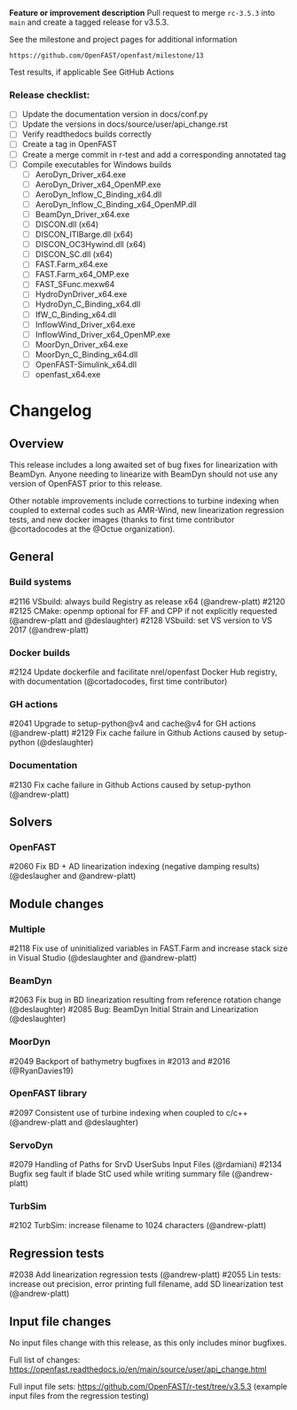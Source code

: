 **Feature or improvement description**
Pull request to merge `rc-3.5.3` into `main` and create a tagged release for v3.5.3.

See the milestone and project pages for additional information

    https://github.com/OpenFAST/openfast/milestone/13

Test results, if applicable
See GitHub Actions

### Release checklist:
- [ ] Update the documentation version in docs/conf.py
- [ ] Update the versions in docs/source/user/api_change.rst
- [ ] Verify readthedocs builds correctly
- [ ] Create a tag in OpenFAST
- [ ] Create a merge commit in r-test and add a corresponding annotated tag
- [ ] Compile executables for Windows builds
    - [ ] AeroDyn_Driver_x64.exe
    - [ ] AeroDyn_Driver_x64_OpenMP.exe
    - [ ] AeroDyn_Inflow_C_Binding_x64.dll
    - [ ] AeroDyn_Inflow_C_Binding_x64_OpenMP.dll
    - [ ] BeamDyn_Driver_x64.exe
    - [ ] DISCON.dll (x64)
    - [ ] DISCON_ITIBarge.dll (x64)
    - [ ] DISCON_OC3Hywind.dll (x64)
    - [ ] DISCON_SC.dll (x64)
    - [ ] FAST.Farm_x64.exe
    - [ ] FAST.Farm_x64_OMP.exe
    - [ ] FAST_SFunc.mexw64
    - [ ] HydroDynDriver_x64.exe
    - [ ] HydroDyn_C_Binding_x64.dll
    - [ ] IfW_C_Binding_x64.dll
    - [ ] InflowWind_Driver_x64.exe
    - [ ] InflowWind_Driver_x64_OpenMP.exe
    - [ ] MoorDyn_Driver_x64.exe
    - [ ] MoorDyn_C_Binding_x64.dll
    - [ ] OpenFAST-Simulink_x64.dll
    - [ ] openfast_x64.exe

# Changelog

## Overview

This release includes a long awaited set of bug fixes for linearization with BeamDyn.  Anyone needing to linearize with BeamDyn should not use any version of OpenFAST prior to this release.

Other notable improvements include corrections to turbine indexing when coupled to external codes such as AMR-Wind, new linearization regression tests, and new docker images (thanks to first time contributor @cortadocodes at the @Octue organization).


## General

### Build systems

#2116 VSbuild: always build Registry as release x64 (@andrew-platt)
#2120 #2125 CMake: openmp optional for FF and CPP if not explicitly requested (@andrew-platt and @deslaughter)
#2128 VSbuild: set VS version to VS 2017 (@andrew-platt)


### Docker builds

#2124 Update dockerfile and facilitate nrel/openfast Docker Hub registry, with documentation (@cortadocodes, first time contributor)


### GH actions

#2041 Upgrade to setup-python@v4 and cache@v4 for GH actions (@andrew-platt)
#2129 Fix cache failure in Github Actions caused by setup-python (@deslaughter)

### Documentation

#2130 Fix cache failure in Github Actions caused by setup-python (@andrew-platt)


## Solvers

### OpenFAST

#2060 Fix BD + AD linearization indexing (negative damping results) (@deslaugher and @andrew-platt)


## Module changes

### Multiple

#2118 Fix use of uninitialized variables in FAST.Farm and increase stack size in Visual Studio (@deslaughter and @andrew-platt)


### BeamDyn

#2063 Fix bug in BD linearization resulting from reference rotation change (@deslaughter)
#2085 Bug: BeamDyn Initial Strain and Linearization (@deslaughter)


### MoorDyn

#2049 Backport of bathymetry bugfixes in #2013 and #2016 (@RyanDavies19)


### OpenFAST library

#2097 Consistent use of turbine indexing when coupled to c/c++ (@andrew-platt and @deslaughter)


### ServoDyn

#2079 Handling of Paths for SrvD UserSubs Input Files (@rdamiani)
#2134 Bugfix seg fault if blade StC used while writing summary file (@andrew-platt)


### TurbSim

#2102 TurbSim: increase filename to 1024 characters (@andrew-platt)


## Regression tests

#2038 Add linearization regression tests (@andrew-platt)
#2055 Lin tests: increase out precision, error printing full filename, add SD linearization test (@andrew-platt)



## Input file changes

No input files change with this release, as this only includes minor bugfixes.

Full list of changes: https://openfast.readthedocs.io/en/main/source/user/api_change.html

Full input file sets: https://github.com/OpenFAST/r-test/tree/v3.5.3 (example input files from the regression testing)

